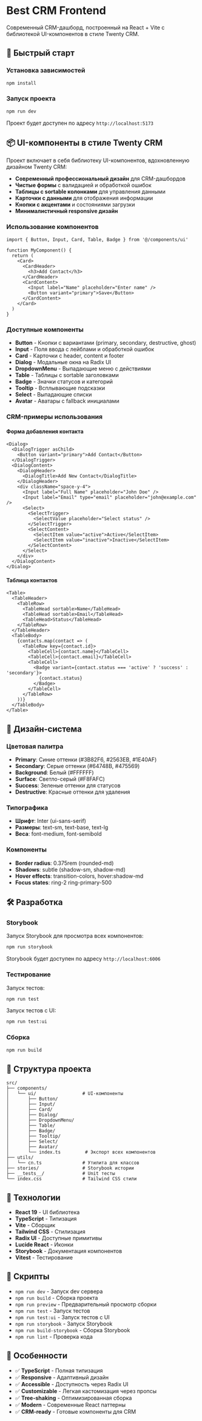 # Best CRM Frontend

Современный CRM-дашборд, построенный на React + Vite с библиотекой UI-компонентов в стиле Twenty CRM.

## 🚀 Быстрый старт

### Установка зависимостей

```bash
npm install
```

### Запуск проекта

```bash
npm run dev
```

Проект будет доступен по адресу `http://localhost:5173`

## 📦 UI-компоненты в стиле Twenty CRM

Проект включает в себя библиотеку UI-компонентов, вдохновленную дизайном Twenty CRM:

- **Современный профессиональный дизайн** для CRM-дашбордов
- **Чистые формы** с валидацией и обработкой ошибок
- **Таблицы с sortable колонками** для управления данными
- **Карточки с данными** для отображения информации
- **Кнопки с акцентами** и состояниями загрузки
- **Минималистичный responsive дизайн**

### Использование компонентов

```tsx
import { Button, Input, Card, Table, Badge } from '@/components/ui'

function MyComponent() {
  return (
    <Card>
      <CardHeader>
        <h3>Add Contact</h3>
      </CardHeader>
      <CardContent>
        <Input label="Name" placeholder="Enter name" />
        <Button variant="primary">Save</Button>
      </CardContent>
    </Card>
  )
}
```

### Доступные компоненты

- **Button** - Кнопки с вариантами (primary, secondary, destructive, ghost)
- **Input** - Поля ввода с лейблами и обработкой ошибок
- **Card** - Карточки с header, content и footer
- **Dialog** - Модальные окна на Radix UI
- **DropdownMenu** - Выпадающие меню с действиями
- **Table** - Таблицы с sortable заголовками
- **Badge** - Значки статусов и категорий
- **Tooltip** - Всплывающие подсказки
- **Select** - Выпадающие списки
- **Avatar** - Аватары с fallback инициалами

### CRM-примеры использования

#### Форма добавления контакта
```tsx
<Dialog>
  <DialogTrigger asChild>
    <Button variant="primary">Add Contact</Button>
  </DialogTrigger>
  <DialogContent>
    <DialogHeader>
      <DialogTitle>Add New Contact</DialogTitle>
    </DialogHeader>
    <div className="space-y-4">
      <Input label="Full Name" placeholder="John Doe" />
      <Input label="Email" type="email" placeholder="john@example.com" />
      <Select>
        <SelectTrigger>
          <SelectValue placeholder="Select status" />
        </SelectTrigger>
        <SelectContent>
          <SelectItem value="active">Active</SelectItem>
          <SelectItem value="inactive">Inactive</SelectItem>
        </SelectContent>
      </Select>
    </div>
  </DialogContent>
</Dialog>
```

#### Таблица контактов
```tsx
<Table>
  <TableHeader>
    <TableRow>
      <TableHead sortable>Name</TableHead>
      <TableHead sortable>Email</TableHead>
      <TableHead>Status</TableHead>
    </TableRow>
  </TableHeader>
  <TableBody>
    {contacts.map(contact => (
      <TableRow key={contact.id}>
        <TableCell>{contact.name}</TableCell>
        <TableCell>{contact.email}</TableCell>
        <TableCell>
          <Badge variant={contact.status === 'active' ? 'success' : 'secondary'}>
            {contact.status}
          </Badge>
        </TableCell>
      </TableRow>
    ))}
  </TableBody>
</Table>
```

## 🎨 Дизайн-система

### Цветовая палитра
- **Primary**: Синие оттенки (#3B82F6, #2563EB, #1E40AF)
- **Secondary**: Серые оттенки (#64748B, #475569)
- **Background**: Белый (#FFFFFF)
- **Surface**: Светло-серый (#F8FAFC)
- **Success**: Зеленые оттенки для статусов
- **Destructive**: Красные оттенки для удаления

### Типографика
- **Шрифт**: Inter (ui-sans-serif)
- **Размеры**: text-sm, text-base, text-lg
- **Веса**: font-medium, font-semibold

### Компоненты
- **Border radius**: 0.375rem (rounded-md)
- **Shadows**: subtle (shadow-sm, shadow-md)
- **Hover effects**: transition-colors, hover:shadow-md
- **Focus states**: ring-2 ring-primary-500

## 🛠️ Разработка

### Storybook

Запуск Storybook для просмотра всех компонентов:

```bash
npm run storybook
```

Storybook будет доступен по адресу `http://localhost:6006`

### Тестирование

Запуск тестов:

```bash
npm run test
```

Запуск тестов с UI:

```bash
npm run test:ui
```

### Сборка

```bash
npm run build
```

## 📁 Структура проекта

```
src/
├── components/
│   └── ui/                 # UI-компоненты
│       ├── Button/
│       ├── Input/
│       ├── Card/
│       ├── Dialog/
│       ├── DropdownMenu/
│       ├── Table/
│       ├── Badge/
│       ├── Tooltip/
│       ├── Select/
│       ├── Avatar/
│       └── index.ts         # Экспорт всех компонентов
├── utils/
│   └── cn.ts               # Утилита для классов
├── stories/                # Storybook истории
├── __tests__/              # Unit тесты
└── index.css               # Tailwind CSS стили
```

## 🔧 Технологии

- **React 19** - UI библиотека
- **TypeScript** - Типизация
- **Vite** - Сборщик
- **Tailwind CSS** - Стилизация
- **Radix UI** - Доступные примитивы
- **Lucide React** - Иконки
- **Storybook** - Документация компонентов
- **Vitest** - Тестирование

## 📝 Скрипты

- `npm run dev` - Запуск dev сервера
- `npm run build` - Сборка проекта
- `npm run preview` - Предварительный просмотр сборки
- `npm run test` - Запуск тестов
- `npm run test:ui` - Запуск тестов с UI
- `npm run storybook` - Запуск Storybook
- `npm run build-storybook` - Сборка Storybook
- `npm run lint` - Проверка кода

## 🎯 Особенности

- ✅ **TypeScript** - Полная типизация
- ✅ **Responsive** - Адаптивный дизайн
- ✅ **Accessible** - Доступность через Radix UI
- ✅ **Customizable** - Легкая кастомизация через пропсы
- ✅ **Tree-shaking** - Оптимизированная сборка
- ✅ **Modern** - Современные React паттерны
- ✅ **CRM-ready** - Готовые компоненты для CRM